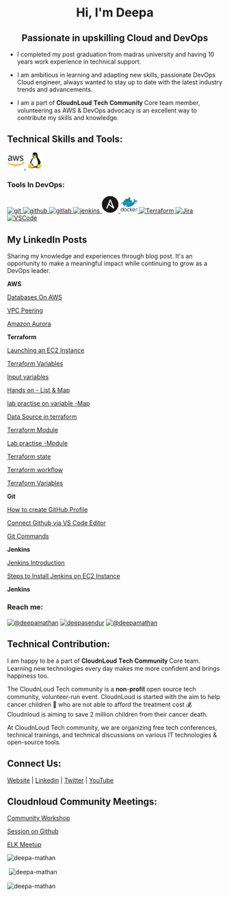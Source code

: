 <h1 align="center">Hi, I'm Deepa</h1>

<h2 align="center">Passionate in upskilling Cloud and DevOps</h3>

- I completed my post graduation from madras university and having 10 years work experience in technical support.
  
- I am ambitious in learning and adapting new skills, passionate DevOps Cloud engineer, always wanted to stay up to date with the latest industry trends and advancements.

- I am a part of 𝐂𝐥𝐨𝐮𝐝𝐧𝐋𝐨𝐮𝐝 𝐓𝐞𝐜𝐡 𝐂𝐨𝐦𝐦𝐮𝐧𝐢𝐭𝐲 Core team member, volunteering as AWS & DevOps advocacy is an excellent way to contribute my skills and knowledge.

<h2 align="left">Technical Skills and Tools:</h2>

<p align="left"> <a href="https://aws.amazon.com" target="_blank" rel="noreferrer">   <img src="https://raw.githubusercontent.com/devicons/devicon/master/icons/amazonwebservices/amazonwebservices-original-wordmark.svg" alt="aws" width="40" height="40"/> </a>  <a href="https://www.linux.org/" target="_blank" rel="noreferrer">   <img src="https://raw.githubusercontent.com/devicons/devicon/master/icons/linux/linux-original.svg" alt="linux" width="40" height="40"/> </a> </p>  
 

<h3 align="left">Tools In DevOps:</h3>

<p align="left"> <a href="https://git-scm.com/" target="_blank" rel="noreferrer">   <img src="https://github.com/deepa-mathan/devicons/blob/master/icons/git/git-original.svg" alt="git" width="40" height="40"/> </a>  <a href="https://github.com//" target="_blank" rel="noreferrer">   <img src="https://github.com/deepa-mathan/devicons/blob/master/icons/github/github-original-wordmark.svg" alt="github" width="40" height="40"/> </a>  <a href="https://about.gitlab.com/" target="_blank" rel="noreferrer">   <img src="https://github.com/deepa-mathan/devicons/blob/master/icons/gitlab/gitlab-original.svg" alt="gitlab" width="40" height="40"/> </a>  <a href="https://www.jenkins.io" target="_blank" rel="noreferrer">   <img src="https://www.vectorlogo.zone/logos/jenkins/jenkins-icon.svg" alt="jenkins" width="40" height="40"/> </a>  <a href="https://www.ansible.com/" target="_blank" rel="noreferrer">   <img src="https://github.com/devicons/devicon/blob/master/icons/ansible/ansible-original.svg" alt="Ansible" width="40" height="40"/> </a>  <a href="https://www.docker.com/" target="_blank" rel="noreferrer">   <img src="https://raw.githubusercontent.com/devicons/devicon/master/icons/docker/docker-original-wordmark.svg" alt="docker" width="40" height="40"/> </a>  <a href="https://www.terraform.io/" target="_blank" rel="noreferrer">   <img src="https://github.com/deepa-mathan/devicons/blob/master/icons/terraform/terraform-original.svg" alt="Terraform" width="40" height="40"/> </a>  <a href="https://www.atlassian.com/software/jira/" target="_blank" rel="noreferrer">   <img src="https://github.com/deepa-mathan/devicons/blob/master/icons/jira/jira-original.svg" alt="Jira" width="40" height="40"/> </a>  <a href="https://code.visualstudio.com/" target="_blank" rel="noreferrer">   <img src="https://github.com/deepa-mathan/devicons/blob/master/icons/vscode/vscode-original.svg" alt="VSCode" width="40" height="40"/> </a> </p>

## My LinkedIn Posts

Sharing my knowledge and experiences through blog post. It's an opportunity to make a meaningful impact while continuing to grow as a DevOps leader. 

**AWS**

[Databases On AWS](https://www.linkedin.com/posts/deepamathan_aws-training-community-activity-7019008623469096960-PGMB?utm_source=share&utm_medium=member_desktop)

[VPC Peering](https://www.linkedin.com/posts/deepamathan_vpc-terraform-aws-activity-7029547369696272385-si7Q?utm_source=share&utm_medium=member_desktop)

[Amazon Aurora](https://www.linkedin.com/posts/deepamathan_aws-rds-community-activity-7049822600541179905-uE-A?utm_source=share&utm_medium=member_desktop)

**Terraform**

[Launching an EC2 Instance](https://www.linkedin.com/posts/deepamathan_terraform-terraform-aws-activity-7010659370065690624-cxrJ?utm_source=share&utm_medium=member_desktop)

[Terraform Variables](https://www.linkedin.com/posts/deepamathan_terraform-activity-7011156834560475137-n7KJ?utm_source=share&utm_medium=member_desktop)

[Input variables](https://www.linkedin.com/posts/deepamathan_aws-training-community-activity-7011512048920530944-GbF5?utm_source=share&utm_medium=member_desktop)

[Hands on - List & Map](https://www.linkedin.com/posts/deepamathan_aws-training-community-activity-7011996289169072128-cxn9?utm_source=share&utm_medium=member_desktop)

[lab practise on variable -Map](https://www.linkedin.com/posts/deepamathan_aws-training-community-activity-7012609009845243904-jycH?utm_source=share&utm_medium=member_desktop)

[Data Source in terraform](https://www.linkedin.com/posts/deepamathan_terraform-aws-training-activity-7013689181742800896-jGsh?utm_source=share&utm_medium=member_desktop)

[Terraform Module](https://www.linkedin.com/posts/deepamathan_terraform-aws-training-activity-7015402933399805952-jWFn?utm_source=share&utm_medium=member_desktop)

[Lab practise -Module](https://www.linkedin.com/posts/deepamathan_terraform-aws-training-activity-7016109944328380416-iwfc?utm_source=share&utm_medium=member_desktop)

[Terraform state](https://www.linkedin.com/posts/deepamathan_terraform-terraform-aws-activity-7017913300541726720-_2kT?utm_source=share&utm_medium=member_desktop)

[Terraform workflow](https://www.linkedin.com/posts/deepamathan_terraform-terraform-terraform-activity-7018292543511560192-mK9u/?utm_source=share&utm_medium=member_desktop)

[Terraform Variables](https://www.linkedin.com/posts/deepamathan_a-note-on-terraform-variables-activity-7037842171399479296-weva?utm_source=share&utm_medium=member_desktop)

**Git**

[How to create GitHub Profile](https://www.linkedin.com/posts/deepamathan_github-profile-creation-and-git-commands-activity-7042520650623700992-wBwo?utm_source=share&utm_medium=member_desktop)

[Connect Github via VS Code Editor](https://www.linkedin.com/posts/deepamathan_technology-cloudnloud-devops-activity-7032085262402805760-pGhE?utm_source=share&utm_medium=member_desktop)

[Git Commands](https://www.linkedin.com/posts/deepamathan_cloudnloud-devops-community-activity-7032284711842439168-uh-E?utm_source=share&utm_medium=member_desktop)

**Jenkins**

[Jenkins Introduction](https://www.linkedin.com/posts/deepamathan_connections-devops-cloud-activity-7027346755427979264-FNSk?utm_source=share&utm_medium=member_desktop)

[Steps to Install Jenkins on EC2 Instance](https://www.linkedin.com/posts/deepamathan_step-to-install-jenkins-on-aws-ec2-instance-activity-7046214195293405184-FOvO?utm_source=share&utm_medium=member_desktop)

**Jenkins**




<h3 align="left">Reach me:</h3>
<p align="left">
<a href="https://linkedin.com/in/@deepamathan" target="blank"><img align="center" src="https://raw.githubusercontent.com/rahuldkjain/github-profile-readme-generator/master/src/images/icons/Social/linked-in-alt.svg" alt="@deepamathan" height="30" width="40" /></a>
<a href="https://twitter.com/deepasendur" target="blank"><img align="center" src="https://raw.githubusercontent.com/rahuldkjain/github-profile-readme-generator/master/src/images/icons/Social/twitter.svg" alt="deepasendur" height="30" width="40" /></a>
<a href="https://medium.com/@deepamathan" target="blank"><img align="center" src="https://raw.githubusercontent.com/rahuldkjain/github-profile-readme-generator/master/src/images/icons/Social/medium.svg" alt="@deepamathan" height="30" width="40" /></a>
</p>



## Technical Contribution:

I am happy to be a part of 𝐂𝐥𝐨𝐮𝐝𝐧𝐋𝐨𝐮𝐝 𝐓𝐞𝐜𝐡 𝐂𝐨𝐦𝐦𝐮𝐧𝐢𝐭𝐲 Core team. Learning new technologies every day makes me more confident and brings happiness too. 

The CloudnLoud Tech community is a 𝐧𝐨𝐧-𝐩𝐫𝐨𝐟𝐢𝐭 open source tech community, volunteer-run event. CloudnLoud is started with the aim to help cancer children 👦 who are not able to afford the treatment cost 💰Cloudnloud is aiming to save 2 million children from their cancer death.

At CloudnLoud Tech community, we are organizing free tech conferences, technical trainings, and technical discussions on various IT technologies & open-source tools. 

## Connect Us: 

 [Website](https://cloudnloud.com/) | [Linkedin](https://www.linkedin.com/company/cloudnloud/) | [Twitter](https://twitter.com/cloudnloud) | [YouTube](https://www.youtube.com/@CloudnLoud)

## Cloudnloud Community Meetings:

[Community Workshop](https://www.linkedin.com/posts/deepamathan_building-experience-cloudnloud-activity-7040383610901712896-EAfj?utm_source=share&utm_medium=member_desktop)

[Session on Github](https://www.linkedin.com/posts/deepamathan_community-github-opensource-activity-7040699671509426176-oY5T?utm_source=share&utm_medium=member_desktop)

[ELK Meetup](https://www.linkedin.com/posts/deepamathan_cloudnloud-technology-aws-activity-7070845865841610752-GoSP?utm_source=share&utm_medium=member_desktop)


<p align="left"> <img src="https://komarev.com/ghpvc/?username=deepa-mathan&label=Profile%20views&color=0e75b6&style=flat" alt="deepa-mathan" /> </p>

<p>&nbsp;<img align="center" src="https://github-readme-stats.vercel.app/api?username=deepa-mathan&show_icons=true&locale=en" alt="deepa-mathan" /></p>

<p><img align="center" src="https://github-readme-streak-stats.herokuapp.com/?user=deepa-mathan&" alt="deepa-mathan" /></p>



